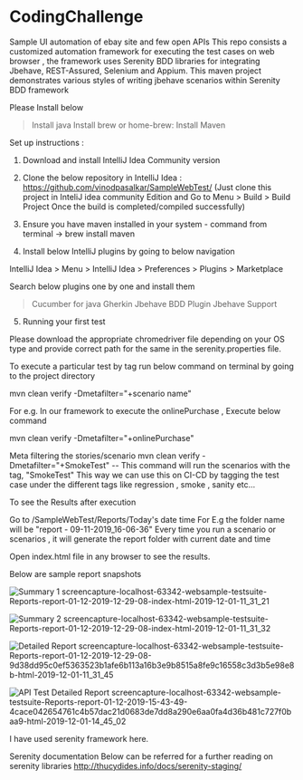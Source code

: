 # CodingChallenge
Sample UI automation of ebay site and few open APIs
This repo consists a customized automation framework for executing the test cases on web browser , 
the framework uses Serenity BDD libraries for integrating Jbehave, REST-Assured, Selenium and Appium.
This maven project demonstrates various styles of writing jbehave scenarios within Serenity BDD framework


Please Install below
> Install java
> Install brew or home-brew:
> Install Maven


Set up instructions :

1. Download and install IntelliJ Idea Community version 


2. Clone the below repository in IntelliJ Idea : https://github.com/vinodpasalkar/SampleWebTest/ (Just clone this project in InteliJ idea community Edition 
and Go to Menu > Build > Build Project Once the build is completed/compiled successfully)

3. Ensure you have maven installed in your system - command from terminal -> brew install maven

4. Install below IntelliJ plugins by going to below navigation

IntelliJ Idea > Menu > IntelliJ Idea > Preferences > Plugins > Marketplace 

Search below plugins one by one and install them 
>Cucumber for java 
>Gherkin
>Jbehave BDD Plugin
>Jbehave Support 


5. Running your first test

Please download the appropriate chromedriver file depending on your OS type and provide correct path for the same in the serenity.properties file.

To execute a particular test by tag run below command on terminal by going to the project directory

mvn clean verify -Dmetafilter="+scenario name"

For e.g. In our framework to execute the onlinePurchase , Execute below command

mvn clean verify -Dmetafilter="+onlinePurchase"

Meta filtering the stories/scenario mvn clean verify -Dmetafilter="+SmokeTest" -- This command will run the scenarios with the tag, "SmokeTest" This way we can use this on CI-CD by tagging the test case under the different tags like regression , smoke , sanity etc...

To see the Results after execution

Go to /SampleWebTest/Reports/Today's date time For E.g the folder name will be "report - 09-11-2019_16-06-36" Every time you run a scenario or scenarios , it will generate the report folder with current date and time

Open index.html file in any browser to see the results.

Below are sample report snapshots

![Summary 1 screencapture-localhost-63342-websample-testsuite-Reports-report-01-12-2019-12-29-08-index-html-2019-12-01-11_31_21](https://user-images.githubusercontent.com/9302926/69921487-e697bb00-1489-11ea-99f8-6fb7339e5acc.png)

![Summary 2 screencapture-localhost-63342-websample-testsuite-Reports-report-01-12-2019-12-29-08-index-html-2019-12-01-11_31_32](https://user-images.githubusercontent.com/9302926/69921489-e8fa1500-1489-11ea-911e-2a3e837bfb25.png)

![Detailed Report screencapture-localhost-63342-websample-testsuite-Reports-report-01-12-2019-12-29-08-9d38dd95c0ef5363523b1afe6b113a16b3e9b8515a8fe9c16558c3d3b5e98e8b-html-2019-12-01-11_31_45](https://user-images.githubusercontent.com/9302926/69921491-edbec900-1489-11ea-97d2-fa96b052a1ff.png)

![API Test Detailed Report screencapture-localhost-63342-websample-testsuite-Reports-report-01-12-2019-15-43-49-4cace042654761c4b57dac21d0683de7dd8a290e6aa0fa4d36b481c727f0baa9-html-2019-12-01-14_45_02](https://user-images.githubusercontent.com/9302926/69921492-f1525000-1489-11ea-95f2-073c70be0574.png)


I have used serenity framework here.

Serenity documentation Below can be referred for a further reading on serenity libraries http://thucydides.info/docs/serenity-staging/

